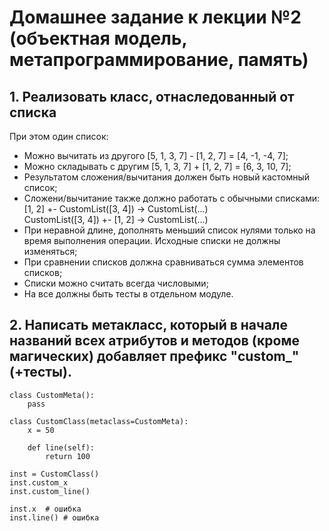 # Домашнее задание к лекции №2 (объектная модель, метапрограммирование, память)

## 1. Реализовать класс, отнаследованный от списка
При этом один список:
- Можно вычитать из другого [5, 1, 3, 7] - [1, 2, 7] = [4, -1, -4, 7];
- Можно складывать с другим [5, 1, 3, 7] + [1, 2, 7] = [6, 3, 10, 7];
- Результатом сложения/вычитания должен быть новый кастомный список;
- Сложени/вычитание также должно работать с обычными списками:<br>
    [1, 2] +- CustomList([3, 4]) -> CustomList(...)<br>
    CustomList([3, 4]) +- [1, 2] -> CustomList(...)
- При неравной длине, дополнять меньший список нулями только на время выполнения операции. Исходные списки не должны изменяться;
- При сравнении списков должна сравниваться сумма элементов списков;
- Списки можно считать всегда числовыми;
- На все должны быть тесты в отдельном модуле.

## 2. Написать метакласс, который в начале названий всех атрибутов и методов (кроме магических) добавляет префикс "custom_" (+тесты).
    class CustomMeta():
        pass

    class CustomClass(metaclass=CustomMeta):
        x = 50
    
        def line(self):
            return 100

    inst = CustomClass()
    inst.custom_x
    inst.custom_line()

    inst.x  # ошибка
    inst.line() # ошибка
